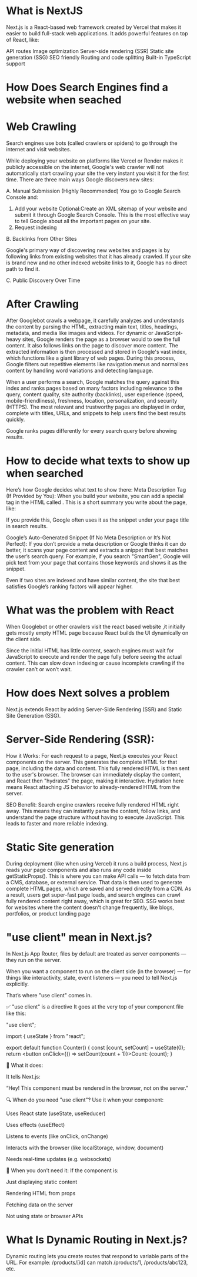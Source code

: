 # What is NextJS

Next.js is a React-based web framework created by Vercel that makes it easier to build full-stack web applications. It adds powerful features on top of React, like:

API routes
Image optimization
Server-side rendering (SSR)
Static site generation (SSG)
SEO friendly
Routing and code splitting
Built-in TypeScript support

# How Does Search Engines find a website when seached 

# Web Crawling
Search engines use bots (called crawlers or spiders) to go through the internet and visit websites.

While deploying your website on platforms like Vercel or Render makes it publicly accessible on the internet, Google's web crawler will not automatically start crawling your site the very instant you visit it for the first time.
There are three main ways Google discovers new sites:

A. Manual Submission (Highly Recommended)
You go to Google Search Console and: 
1) Add your website
Optional:Create an XML sitemap of your website and submit it through Google Search Console. This is the most effective way to tell Google about all the important pages on your site.
2) Request indexing


B. Backlinks from Other Sites

Google's primary way of discovering new websites and pages is by following links from existing websites that it has already crawled. If your site is brand new and no other indexed website links to it, Google has no direct path to find it.

C. Public Discovery Over Time

# After Crawling

After Googlebot crawls a webpage, it carefully analyzes and understands the content by parsing the HTML, extracting main text, titles, headings, metadata, and media like images and videos. For dynamic or JavaScript-heavy sites, Google renders the page as a browser would to see the full content. It also follows links on the page to discover more content. The extracted information is then processed and stored in Google's vast index, which functions like a giant library of web pages. During this process, Google filters out repetitive elements like navigation menus and normalizes content by handling word variations and detecting language. 

When a user performs a search, Google matches the query against this index and ranks pages based on many factors including relevance to the query, content quality, site authority (backlinks), user experience (speed, mobile-friendliness), freshness, location, personalization, and security (HTTPS). The most relevant and trustworthy pages are displayed in order, complete with titles, URLs, and snippets to help users find the best results quickly.

Google ranks pages differently for every search query before showing results.

# How to decide what texts to show up when searched 

Here’s how Google decides what text to show there:
Meta Description Tag (If Provided by You):
When you build your website, you can add a special tag in the HTML called <meta name="description" content="...">.
This is a short summary you write about the page, like:

<meta name="description" content="SmartGEN model is a smart and simple AI developed by OpenAI to assist with conversations." />

If you provide this, Google often uses it as the snippet under your page title in search results.

Google’s Auto-Generated Snippet (If No Meta Description or It’s Not Perfect):
If you don’t provide a meta description or Google thinks it can do better, it scans your page content and extracts a snippet that best matches the user’s search query.
For example, if you search "SmartGen", Google will pick text from your page that contains those keywords and shows it as the snippet.

Even if two sites are indexed and have similar content, the site that best satisfies Google’s ranking factors will appear higher.


# What was the problem with React
When Googlebot or other crawlers visit the react based website ,it initially gets mostly empty HTML page because React builds the UI dynamically on the client side.

Since the initial HTML has little content, search engines must wait for JavaScript to execute and render the page fully before seeing the actual content.
This can slow down indexing or cause incomplete crawling if the crawler can’t or won’t wait.

# How does Next solves a problem
Next.js extends React by adding Server-Side Rendering (SSR) and Static Site Generation (SSG).

# Server-Side Rendering (SSR):
How it Works:
For each request to a page, Next.js executes your React components on the server. This generates the complete HTML for that page, including the data and content. This fully rendered HTML is then sent to the user's browser. The browser can immediately display the content, and React then "hydrates" the page, making it interactive.
Hydration here means React attaching JS behavior to already-rendered HTML from the server.

SEO Benefit: Search engine crawlers receive fully rendered HTML right away. This means they can instantly parse the content, follow links, and understand the page structure without having to execute JavaScript. This leads to faster and more reliable indexing.

# Static Site generation
During deployment (like when using Vercel) it runs a build process, Next.js reads your page components and also runs any code inside getStaticProps(). This is where you can make API calls — to fetch data from a CMS, database, or external service. That data is then used to generate complete HTML pages, which are saved and served directly from a CDN. As a result, users get super-fast page loads, and search engines can crawl fully rendered content right away, which is great for SEO. SSG works best for websites where the content doesn’t change frequently, like blogs, portfolios, or product landing page



# "use client" mean in Next.js?
In Next.js App Router, files by default are treated as server components — they run on the server.

When you want a component to run on the client side (in the browser) — for things like interactivity, state, event listeners — you need to tell Next.js explicitly.

That’s where "use client" comes in.

✅ "use client" is a directive
It goes at the very top of your component file like this:

"use client";

import { useState } from "react";

export default function Counter() {
  const [count, setCount] = useState(0);
  return <button onClick={() => setCount(count + 1)}>Count: {count}</button>;
}

🚀 What it does:

It tells Next.js:

“Hey! This component must be rendered in the browser, not on the server.”

🔍 When do you need "use client"?
Use it when your component:

Uses React state (useState, useReducer)

Uses effects (useEffect)

Listens to events (like onClick, onChange)

Interacts with the browser (like localStorage, window, document)

Needs real-time updates (e.g. websockets)

🛑 When you don’t need it:
If the component is:

Just displaying static content

Rendering HTML from props

Fetching data on the server

Not using state or browser APIs


# What Is Dynamic Routing in Next.js?
Dynamic routing lets you create routes that respond to variable parts of the URL. For example:
/products/[id] can match /products/1, /products/abc123, etc.